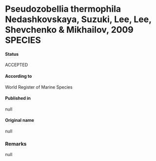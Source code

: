 Pseudozobellia thermophila Nedashkovskaya, Suzuki, Lee, Lee, Shevchenko & Mikhailov, 2009 SPECIES
=======

#### Status
ACCEPTED

#### According to
World Register of Marine Species

#### Published in
null

#### Original name
null

### Remarks
null